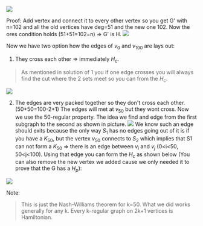 ![](Pasted%20image%2020231228225812.png)

Proof:
Add vertex and connect it to every other vertex so you get G' with n=102 and all the old vertices have deg=51 and the new one 102. Now the ores condition holds (51+51=102=n) => G' is H.
![](Pasted%20image%2020231228231813.png)

Now we have two option how the edges of $v_0$ and $v_{100}$ are lays out:
1. They cross each other => immediately $H_c$.
> As mentioned in solution of 1 you if one edge crosses you will always find the cut where the 2 sets meet so you can from the $H_c$.

![](Pasted%20image%2020231228232736.png)

2. The edges are very packed together so they don't cross each other. (50+50=100-2+1) The edges will met at $v_{50}$ but they wont cross.
Now we use the 50-regular property. The idea we find and edge from the first subgraph to the second as shown in picture.
![](Pasted%20image%2020231228233940.png)
We know such an edge should exits because the only way $S_1$ has no edges going out of it is if you have a $K_{50}$, but the vertex $v_{50}$ connects to $S_2$ which implies that S1 can not form a $K_{50}$ => there is an edge between $v_i$ and $v_j$ (0<i<50, 50<j<100). Using that edge you can form the $H_c$ as shown below (You can also remove the new vertex we added cause we only needed it to prove that the G has a $H_p$):

![](Pasted%20image%2020231228234904.png)

Note:
> This is just the Nash-Williams theorem for k=50. What we did works generally for any k.
> Every k-regular graph on 2k+1 vertices is Hamiltonian.